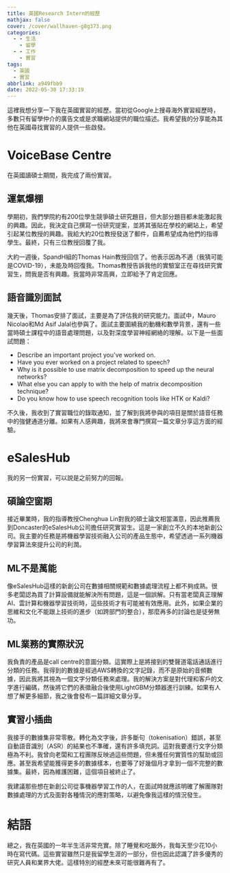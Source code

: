 ```yaml
---
title: 英國Research Intern的經歷
mathjax: false
cover: /cover/wallhaven-g8g373.png
categories:
  - - 生活
    - 留學
  - - 工作
    - 實習
tags:
  - 英國
  - 實習
abbrlink: a949fbb9
date: 2022-05-30 17:33:19
---
```


這裡我想分享一下我在英國實習的經歷。當初從Google上搜尋海外實習經歷時，多數只有留學仲介的廣告文或是求職網站提供的職位描述。我希望我的分享能為其他在英國尋找實習的人提供一些啟發。

# VoiceBase Centre

在英國讀碩士期間，我完成了兩份實習。

## 運氣爆棚

學期初，我們學院約有200位學生競爭碩士研究題目，但大部分題目都未能激起我的興趣。因此，我決定自己撰寫一份研究提案，並將其張貼在學校的網站上，希望引起某位教授的興趣。我給大約20位教授發送了郵件，自薦希望成為他們的指導學生。最終，只有三位教授回覆了我。

大約一週後，SpandH組的Thomas Hain教授回信了。他表示因為不適（我猜可能是COVID-19），未能及時回復我。Thomas教授告訴我他的實驗室正在尋找研究實習生，問我是否有興趣。我當時非常高興，立即給予了肯定回應。

## 語音識別面試

幾天後，Thomas安排了面試，主要是為了評估我的研究能力。面試中，Mauro Nicolao和Md Asif Jalal也參與了。面試主要圍繞我的動機和數學背景，還有一些當時碩士課程中的語音處理問題，以及對深度學習神經網絡的理解。以下是一些面試問題：

- Describe an important project you've worked on.
- Have you ever worked on a project related to speech?
- Why is it possible to use matrix decomposition to speed up the neural networks?
- What else you can apply to with the help of matrix decomposition technique?
- Do you know how to use speech recognition tools like HTK or Kaldi?

不久後，我收到了實習職位的錄取通知，並了解到我將參與的項目是關於語音任務中的強健通道分離。如果有人感興趣，我將來會專門撰寫一篇文章分享這方面的經驗。

# eSalesHub

我的另一份實習，可以說是之前努力的回報。

## 碩論空窗期

接近畢業時，我的指導教授Chenghua Lin對我的碩士論文相當滿意，因此推薦我到Doncaster的eSalesHub公司擔任研究實習生。這是一家創立不久的本地新創公司。我主要的任務是將機器學習技術融入公司的產品生態中，希望透過一系列機器學習算法來提升公司的利潤。

## ML不是萬能

像eSalesHub這樣的新創公司在數據相關規範和數據處理流程上都不夠成熟。很多老闆認為買了計算設備就能解決所有問題，這是一個誤解。只有當老闆真正理解AI、雲計算和機器學習技術時，這些技術才有可能被有效應用。此外，如果企業的思維和文化不能跟上技術的進步（如跨部門的整合），那麼再多的討論也是徒勞無功。

## ML業務的實際狀況

我負責的產品是call centre的意圖分類。這實際上是將接到的雙聲道電話通話進行分類的任務。我得到的數據是經過AWS轉換的文字記錄，而不是原始的音頻數據，因此我將其視為一個文字分類任務來處理。我的解決方案是對代理和客戶的文字進行編碼，然後將它們的表徵融合後使用LightGBM分類器進行訓練。如果有人想了解更多細節，我之後會發布一篇詳細文章分享。

## 實習小插曲

我接手的數據集非常零散。轉化為文字後，許多斷句（tokenisation）錯誤，甚至自動語音識別（ASR）的結果也不準確，還有許多填充詞。這對我要進行文字分類極為不利。我曾向老闆和工程團隊反映過這些問題，但未獲任何實質性的幫助或回應。甚至我希望能獲得更多的數據樣本，也要等了好幾個月才拿到一個不完整的數據集。最終，因為維護困難，這個項目被終止了。

我建議那些想在新創公司從事機器學習工作的人，在面試時就應該明確了解團隊對數據處理的方式及面對各種情況的應對策略，以避免像我這樣的情況發生。

# 結語

總之，我在英國的一年半生活非常充實。除了睡覺和吃飯外，我每天至少花10小時在寫代碼。這些實習雖然只是我留學生涯的一部分，但也因此認識了許多優秀的研究人員和業界大佬。這樣特別的經歷未來可能很難再有了。